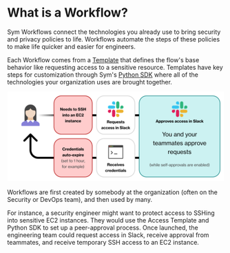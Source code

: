 # What is a Workflow?

Sym Workflows connect the technologies you already use to bring security and privacy policies to life. Workflows automate the steps of these policies to make life quicker and easier for engineers.

Each Workflow comes from a [Template](templates/) that defines the flow's base behavior like requesting access to a sensitive resource. Templates have key steps for customization through Sym's [Python SDK](python-sdk/) where all of the technologies your organization uses are brought together.

![](../.gitbook/assets/launchdarkly-2-.png)

Workflows are first created by somebody at the organization \(often on the Security or DevOps team\), and then used by many. 

For instance, a security engineer might want to protect access to SSHing into sensitive EC2 instances. They would use the Access Template and Python SDK to set up a peer-approval process. Once launched, the engineering team could request access in Slack, receive approval from teammates, and receive temporary SSH access to an EC2 instance.

